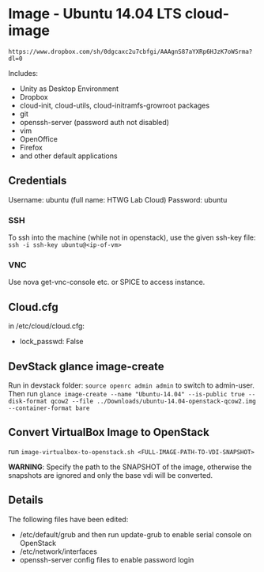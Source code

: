 # Image - Ubuntu 14.04 LTS cloud-image

`https://www.dropbox.com/sh/0dgcaxc2u7cbfgi/AAAgnS87aYXRp6HJzK7oWSrma?dl=0`

Includes:

- Unity as Desktop Environment
- Dropbox
- cloud-init, cloud-utils, cloud-initramfs-growroot packages
- git
- openssh-server (password auth not disabled)
- vim
- OpenOffice
- Firefox 
- and other default applications

## Credentials

Username: ubuntu (full name: HTWG Lab Cloud)
Password: ubuntu

### SSH

To ssh into the machine (while not in openstack), use the given ssh-key file: `ssh -i ssh-key ubuntu@<ip-of-vm>`

### VNC

Use nova get-vnc-console etc. or SPICE to access instance.

## Cloud.cfg

in /etc/cloud/cloud.cfg:

- lock_passwd: False

## DevStack glance image-create

Run in devstack folder: `source openrc admin admin` to switch to admin-user.
Then run `glance image-create --name "Ubuntu-14.04" --is-public true --disk-format qcow2 --file ../Downloads/ubuntu-14.04-openstack-qcow2.img --container-format bare`

## Convert VirtualBox Image to OpenStack

run `image-virtualbox-to-openstack.sh <FULL-IMAGE-PATH-TO-VDI-SNAPSHOT>`

**WARNING**: Specify the path to the SNAPSHOT of the image, otherwise the snapshots are ignored and only the base vdi will be converted.

## Details

The following files have been edited:

- /etc/default/grub and then run update-grub to enable serial console on OpenStack
- /etc/network/interfaces
- openssh-server config files to enable password login


